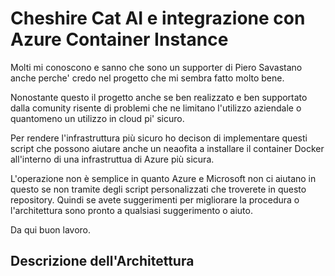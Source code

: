 # Cheshire Cat AI e integrazione con Azure Container Instance

Molti mi conoscono e sanno che sono un supporter di Piero Savastano anche perche' credo nel progetto che mi sembra fatto molto bene.

Nonostante questo il progetto anche se ben realizzato e ben supportato dalla comunity risente di problemi che ne limitano l'utilizzo aziendale o quantomeno un utilizzo in cloud pi' sicuro.

Per rendere l'infrastruttura più sicuro ho decison di implementare questi script che possono aiutare anche un neaofita a installare il container Docker all'interno di una infrastruttua di Azure più sicura. 

L'operazione non è semplice in quanto Azure e Microsoft non ci aiutano in questo se non tramite degli script personalizzati che troverete in questo repository. Quindi se avete suggerimenti per migliorare la procedura o l'architettura sono pronto a qualsiasi suggerimento o aiuto.

Da qui buon lavoro.

## Descrizione dell'Architettura
